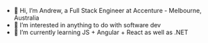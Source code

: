 - 👋 Hi, I’m Andrew, a Full Stack Engineer at Accenture - Melbourne, Australia
- 👀 I’m interested in anything to do with software dev 
- 🌱 I’m currently learning JS + Angular + React as well as .NET
